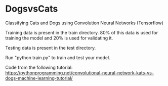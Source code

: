 # DogsvsCats
Classifying Cats and Dogs using Convolution Neural Networks (Tensorflow)

Training data is present in the train directory. 
80% of this data is used for training the model and 20% is used for validating it.

Testing data is present in the test directory.

Run "python train.py" to train and test your model.

Code from the following tutorial:
https://pythonprogramming.net/convolutional-neural-network-kats-vs-dogs-machine-learning-tutorial/
